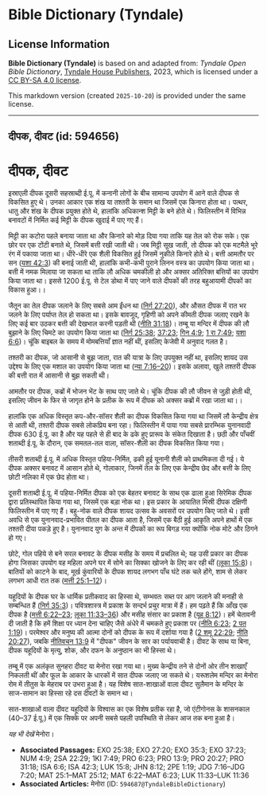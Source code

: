 # Bible Dictionary (Tyndale)

## License Information

**Bible Dictionary (Tyndale)** is based on and adapted from: _Tyndale Open Bible Dictionary_, [Tyndale House Publishers](https://tyndaleopenresources.com/), 2023, which is licensed under a [CC BY-SA 4.0 license](https://creativecommons.org/licenses/by-sa/4.0/legalcode.en).

This markdown version (created `2025-10-20`) is provided under the same license.



--------------------------------

## दीपक, दीवट (id: 594656)

दीपक, दीवट
==========

इस्राएली दीपक दूसरी सहस्राब्दी ई.पू. में कनानी लोगों के बीच सामान्य उपयोग में आने वाले दीपक से विकसित हुए थे। उनका आकार एक शंख या तश्तरी के समान था जिसमें एक किनारा होता था। पत्थर, धातु और शंख के दीपक प्रयुक्त होते थे, हालांकि अधिकान्श मिट्टी के बने होते थे। फिलिस्तीन में विभिन्न बनावटों में निर्मित कई मिट्टी के दीपक खुदाई में पाए गए हैं।

मिट्टी का कटोरा पहले बनाया जाता था और किनारे को मोड़ दिया गया ताकि यह तेल को रोक सके। एक छोर पर एक टोंटी बनाते थे, जिसमें बत्ती रखी जाती थी। जब मिट्टी सूख जाती, तो दीपक को एक मटमैले भूरे रंग में पकाया जाता था। धीरे\-धीरे एक शैली विकसित हुई जिसमें नुकीले किनारे होते थे। बत्ती आमतौर पर सन ([यशा 42:3](https://ref.ly/Isa42:3)) की बनाई जाती थी, हालांकि कभी\-कभी पुराने लिनन वस्त्र का उपयोग किया जाता था। बत्ती में नमक मिलाया जा सकता था ताकि लौ अधिक चमकीली हो और अक्सर अतिरिक्त बत्तियों का उपयोग किया जाता था। इससे 1200 ई.पू. से टेल डोथा में पाए जाने वाले दीपकों की तरह बहुआयामी दीपकों का विकास हुआ।।

जैतून का तेल दीपक जलाने के लिए सबसे आम ईंधन था ([निर्ग 27:20](https://ref.ly/Exod27:20)), और औसत दीपक में रात भर जलने के लिए पर्याप्त तेल हो सकता था। इसके बावजूद, गृहिणी को अपने कीमती दीपक जलाए रखने के लिए कई बार उठकर बत्ती की देखभाल करनी पड़ती थी ([नीति 31:18](https://ref.ly/Prov31:18))। तम्बू या मन्दिर में दीपक की लौ बुझाने के लिए चिमटे का उपयोग किया जाता था ([निर्ग 25:38](https://ref.ly/Exod25:38); [37:23](https://ref.ly/Exod37:23); [गिन 4:9](https://ref.ly/Num4:9); [1 रा 7:49](https://ref.ly/1Kgs7:49); [यशा 6:6](https://ref.ly/Isa6:6))। चूंकि बाइबल के समय में मोमबत्तियाँ ज्ञात नहीं थीं, इसलिए केजेवी में अनुवाद गलत है।

तश्तरी का दीपक, जो आसानी से बुझ जाता, रात की यात्रा के लिए उपयुक्त नहीं था, इसलिए शायद उस उद्देश्य के लिए एक मशाल का उपयोग किया जाता था ([न्या 7:16–20](https://ref.ly/Judg7:16-Judg7:20))। इसके अलावा, खुले तश्तरी दीपक की बत्ती रात में आसानी से बुझ सकती थी।

आमतौर पर दीपक, कब्रों में भोजन भेंट के साथ पाए जाते थे। चूंकि दीपक की लौ जीवन से जुड़ी होती थी, इसलिए जीवन के फिर से जागृत होने के प्रतीक के रूप में दीपक को अक्सर कब्रों में रखा जाता था।।

हालांकि एक अधिक विस्तृत कप\-और\-सॉसर शैली का दीपक विकसित किया गया था जिसमें लौ केन्द्रीय क्षेत्र से आती थी, तश्तरी दीपक सबसे लोकप्रिय बना रहा। फिलिस्तीन में पाया गया सबसे प्रारम्भिक युनानवादी दीपक 630 ई.पू. का है और यह पहले से ही बाद के ढके हुए प्रारूप के संकेत दिखाता है। छठी और पाँचवीं शताब्दी ई.पू. के दौरान, एक समतल\-तल वाला, सॉसर\-शैली का दीपक विकसित किया गया।

तीसरी शताब्दी ई.पू. में अधिक विस्तृत पहिया\-निर्मित, ढकी हुई यूनानी शैली को प्राथमिकता दी गई। ये दीपक अक्सर बनावट में आसान होते थे, गोलाकार, जिनमें तेल के लिए एक केन्द्रीय छेद और बत्ती के लिए छोटी नलिका में एक छेद होता था।

दूसरी शताब्दी ई.पू. में पहिया\-निर्मित दीपक को एक बेहतर बनावट के साथ एक ढाला हुआ सिरेमिक दीपक द्वारा प्रतिस्थापित किया गया था, जिसमें एक बड़ा नोक था। इस प्रकार के आयातित मिस्री दीपक दक्षिणी फिलिस्तीन में पाए गए हैं। बहु\-नोक वाले दीपक शायद उत्सव के अवसरों पर उपयोग किए जाते थे। इसी अवधि से एक युनानवाद\-प्रभावित पीतल का दीपक आता है, जिसमें एक बैठी हुई आकृति अपने हाथों में एक तश्तरी दीया पकड़े हुए है। युनानवाद युग के अन्त में दीपकों का रूप बिगड़ गया क्योंकि नोक मोटे और ठिगने हो गए।

छोटे, गोल पहिये से बने सरल बनावट के दीपक मसीह के समय में प्रचलित थे; यह उसी प्रकार का दीपक होगा जिसका उपयोग वह महिला अपने घर में सोने का सिक्का खोजने के लिए कर रही थीं ([लूका 15:8](https://ref.ly/Luke15:8))। बातियों को काटने के बाद, मूर्ख कुंवारियों के दीपक शायद लगभग पाँच घंटे तक चले होंगे, शाम से लेकर लगभग आधी रात तक ([मत्ती 25:1–12](https://ref.ly/Matt25:1-Matt25:12))।

यहूदियों के दीपक घर के धार्मिक प्रतीकवाद का हिस्सा थे, सम्भवतः सब्त पर आग जलाने की मनाही से सम्बन्धित हैं ([निर्ग 35:3](https://ref.ly/Exod35:3))। पवित्रशास्त्र में प्रकाश के सन्दर्भ प्रचुर मात्रा में हैं। हम पढ़ते हैं कि आँख एक दीपक है ([मत्ती 6:22–23](https://ref.ly/Matt6:22-Matt6:23); [लूका 11:33–36](https://ref.ly/Luke11:33-Luke11:36)) और मसीह संसार का प्रकाश है ([यूह 8:12](https://ref.ly/John8:12))। हमें चेतावनी दी जाती है कि हमें शिक्षा पर ध्यान देना चाहिए जैसे अंधेरे में चमकते हुए प्रकाश पर ([नीति 6:23](https://ref.ly/Prov6:23); [2 पत 1:19](https://ref.ly/2Pet1:19))। परमेश्वर और मनुष्य की आत्मा दोनों को दीपक के रूप में दर्शाया गया है ([2 शमू 22:29](https://ref.ly/2Sam22:29); [नीति 20:27](https://ref.ly/Prov20:27)), जबकि [नीतिवचन 13:9](https://ref.ly/Prov13:9) में "दीपक" जीवन के सार का पर्यायवाची है। दीवट के साथ या बिना, दीपक यहूदियों के मृत्यु, शोक, और दफन के अनुष्ठान का भी हिस्सा थे।

तम्बू में एक अलंकृत सुनहरा दीवट या मेनोरा रखा गया था। मुख्य केन्द्रीय तने से दोनों ओर तीन शाखाएँ निकलती थीं और फूल के आकार के धारकों में सात दीपक जलाए जा सकते थे। यरूशलेम मन्दिर का मेनोरा रोम में तीतुस के मेहराब पर उभरा हुआ है। यह विशेष सात\-शाखाओं वाला दीवट सुलैमान के मन्दिर के साज\-सामान का हिस्सा रहे दस दीवटों के समान था।

सात\-शाखाओं वाला दीवट यहूदियों के विश्वास का एक विशेष प्रतीक रहा है, जो एंटीगोनस के शासनकाल (40–37 ई.पू.) में एक सिक्के पर अपनी सबसे पहली उपस्थिति से लेकर आज तक बना हुआ है।

*यह भी देखें* मेनोरा।

* **Associated Passages:** EXO 25:38; EXO 27:20; EXO 35:3; EXO 37:23; NUM 4:9; 2SA 22:29; 1KI 7:49; PRO 6:23; PRO 13:9; PRO 20:27; PRO 31:18; ISA 6:6; ISA 42:3; LUK 15:8; JHN 8:12; 2PE 1:19; JDG 7:16–JDG 7:20; MAT 25:1–MAT 25:12; MAT 6:22–MAT 6:23; LUK 11:33–LUK 11:36
* **Associated Articles:** मेनोरा (ID: `594687@TyndaleBibleDictionary`)

